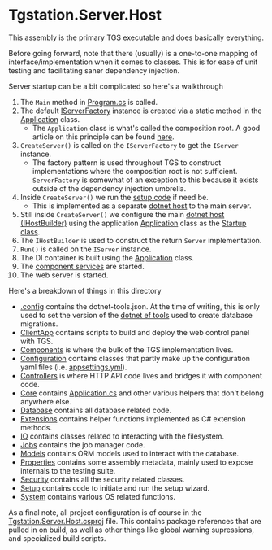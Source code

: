 # Tgstation.Server.Host

This assembly is the primary TGS executable and does basically everything.

Before going forward, note that there (usually) is a one-to-one mapping of interface/implementation when it comes to classes. This is for ease of unit testing and facilitating saner dependency injection.

Server startup can be a bit complicated so here's a walkthrough

1. The `Main` method in [Program.cs](./Program.cs) is called.
1. The default [IServerFactory](./IServerFactory) instance is created via a static method in the [Application](./Core/Application.cs) class.
    - The `Application` class is what's called the composition root. A good article on this principle can be found [here](https://freecontent.manning.com/dependency-injection-in-net-2nd-edition-understanding-the-composition-root/).
1. `CreateServer()` is called on the `IServerFactory` to get the `IServer` instance.
    - The factory pattern is used throughout TGS to construct implementations where the composition root is not sufficient. `ServerFactory` is somewhat of an exception to this because it exists outside of the dependency injection umbrella.
1. Inside `CreateServer()` we run the [setup code](./Setup) if need be.
    - This is implemented as a separate [dotnet host](https://docs.microsoft.com/en-us/aspnet/core/fundamentals/host/generic-host?view=aspnetcore-6.0) to the main server.
1. Still inside `CreateServer()` we configure the main [dotnet host (IHostBuilder)](https://docs.microsoft.com/en-us/aspnet/core/fundamentals/host/generic-host?view=aspnetcore-6.0) using the application [Application](./Core/Application.cs) class as the [Startup class](https://docs.microsoft.com/en-us/aspnet/core/fundamentals/startup?view=aspnetcore-3.1#the-startup-class).
1. The `IHostBuilder` is used to construct the return `Server` implementation.
1. `Run()` is called on the `IServer` instance.
1. The DI container is built using the [Application](./Core/Application.cs) class.
1. The [component services](./Components) are started.
1. The web server is started.

Here's a breakdown of things in this directory

- [.config](./.config) contains the dotnet-tools.json. At the time of writing, this is only used to set the version of the [dotnet ef tools](https://docs.microsoft.com/en-us/ef/core/miscellaneous/cli/) used to create database migrations.
- [ClientApp](./ClientApp) contains scripts to build and deploy the web control panel with TGS.
- [Components](./Components) is where the bulk of the TGS implementation lives.
- [Configuration](./Configuration) contains classes that partly make up the configuration yaml files (i.e. [appsettings.yml](./appsettings.yml)).
- [Controllers](./Controllers) is where HTTP API code lives and bridges it with component code.
- [Core](./Core) contains [Application.cs](./Core/Application.cs) and other various helpers that don't belong anywhere else.
- [Database](./Database) contains all database related code.
- [Extensions](./Extensions) contains helper functions implemented as C# extension methods.
- [IO](./IO) contains classes related to interacting with the filesystem.
- [Jobs](./Jobs) contains the job manager code.
- [Models](./Models) contains ORM models used to interact with the database.
- [Properties](./Properties) contains some assembly metadata, mainly used to expose internals to the testing suite.
- [Security](./Security) contains all the security related classes.
- [Setup](./Setup) contains code to initiate and run the setup wizard.
- [System](./System) contains various OS related functions.

As a final note, all project configuration is of course in the [Tgstation.Server.Host.csproj](./Tgstation.Server.Host.csproj) file. This contains package references that are pulled in on build, as well as other things like global warning supressions, and specialized build scripts.
